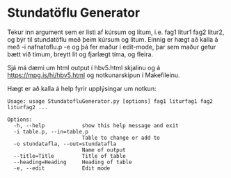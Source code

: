Stundatöflu Generator
========

Tekur inn argument sem er listi af kúrsum og litum, i.e. fag1 litur1 fag2 litur2, og býr til stundatöflu með þeim kúrsum og litum. Einnig er hægt að kalla á með -i nafnatoflu.p -e
og þá fer maður í edit-mode, þar sem maður getur bætt við tímum, breytt lit og fjarlægt tíma, og fleira.

Sjá má dæmi um html output í hbv5.html skjalinu og á https://mpg.is/hi/hbv5.html og notkunarskipun í Makefileinu.

Hægt er að kalla á help fyrir upplýsingar um notkun:

    Usage: usage StundatofluGenerator.py [options] fag1 liturfag1 fag2 liturfag2 ...

    Options:
      -h, --help            show this help message and exit
      -i table.p, --in=table.p
                            Table to change or add to
      -o stundatafla, --out=stundatafla
                            Name of output
      --title=Title         Title of table
      --heading=Heading     Heading of table
      -e, --edit            Edit mode
